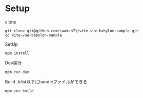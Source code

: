 # Setup

clone
``` 
git clone git@github.com:iwaken71/vite-vue-babylon-sample.git
cd vite-vue-babylon-sample
```

SetUp

```
npm install
```

Dev実行

```
npm run dev
```

Build
./dist以下にbundleファイルができる
```
npm run build
```
